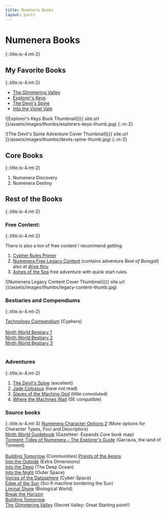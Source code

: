 ```yaml
---
title: Numenera Books
layout: posts
---
```


# Numenera Books
{:.title.is-4.mt-2}

## My Favorite Books
{:.title.is-4.mt-2}
- [The Glimmering Valley][]
- [Explorer's Keys][]
- [The Devil's Spine][]
- [Into the Violet Vale][]

![Explorer's Keys Book Thumbnail]({{ site.url }}/assets/images/thumbs/explorers-keys-thumb.jpg)
{:.m-2}

![The Devil's Spine Adventure Cover Thumbnail]({{ site.url }}/assets/images/thumbs/devils-spine-thumb.jpg)
{:.m-2}

## Core Books 
{:.title.is-4.mt-2}
1. Numenera Discovery
2. Numenera Destiny


## Rest of the Books 
{:.title.is-4.mt-2}

### Free Content:
{:.title.is-4.mt-2}

There is also a ton of free content I recommend getting:
1. [Cypher Rules Primer][]
2. [Numenera Free Legacy Content][] (contains adventure _Beal of Boregal_) also at [drive thru](https://www.drivethrurpg.com/product/253970/Original-Numenera-Corebook-Legacy-Content)
3. [Ashes of the Sea][] free adventure with quick start rules.

![Numenera Legacy Content Cover Thumbnail]({{ site.url }}/assets/images/thumbs/legacy-content-thumb.jpg)

### Bestiaries and Compendiums
{:.title.is-4.mt-2}

[Technology Compendium][] (Cyphers)  
<br>
[Ninth World Bestiary 1][]  
[Ninth World Bestiary 2][]  
[Ninth World Bestiary 3][]  
<br>


### Adventures
{:.title.is-4.mt-2}
1. [The Devil's Spine][] (excellent)
2. [Jade Colossus][] (have not read)
3. [Slaves of the Machine God][] (little convoluted)
4. [Where the Machines Wait][] (5E compatible)


### Source books
{:.title.is-4.mt-3}
[Numenera Character Options 2][] (More options for Character Types, Foci and Descriptors)
<br>
[Ninth World Guidebook][] (Gazetteer: Expands Core book map)  
[Torment: Tides of Numenera – The Explorer's Guide][] (Garravia, the land of Torment)    
<br>
[Building Tomorrow][] (Communities) 
[Priests of the Aeons][]  
[Into the Outside][] (Extra Dimensions)  
[Into the Deep][] (The Deep Ocean)  
[Into the Night][] (Outer Space)  
[Voices of the Datasphere][] (Cyber-Space)  
[Edge of the Sun][] (Sci-fi machine bordering the Sun)  
[Liminal Shore][] (Biological World)  
[Break the Horizon][]  
[Building Tomorrow][]  
[The Glimmering Valley][] (Secret Valley: Great Starting point!)  
<br>



<!-- Links Below -->
[Numenera Free Legacy Content]: https://www.montecookgames.com/store/product/numenera-discovery-and-destiny/
[Ashes of the Sea]: https://www.drivethrurpg.com/product/247640/Ashes-of-the-Sea-FREE-Numenera-Quickstart-Rules-and-Adventure
[Cypher Rules Primer]: https://www.montecookgames.com/store/product/cypher-system-rules-primer/
[Cypher Cards]: https://www.montecookgames.com/store/product/numenera-cypher-deck/
[Numenera Box]: https://www.montecookgames.com/store/product/numenera-deck-box/
[Explorer's Keys]: https://www.drivethrurpg.com/product/285114/Explorers-Keys
[book of short adventures]: https://www.drivethrurpg.com/product/285114/Explorers-Keys
[Weird Discoveries]: https://www.drivethrurpg.com/product/148098/Weird-Discoveries-Ten-Instant-Adventures-for-Numenera
[Into the Violet Vale]: https://www.drivethrurpg.com/product/133401/Into-the-Violet-Vale
[Discovery]: https://www.montecookgames.com/store/product/numenera-discovery-and-destiny/
[Destiny]: https://www.montecookgames.com/store/product/numenera-discovery-and-destiny/
[The Devil's Spine]: https://www.drivethrurpg.com/product/120025/The-Devils-Spine
[Player's Guide]: https://www.drivethrurpg.com/product/253972/Numenera-Players-Guide
[Slaves of the Machine God]: https://www.drivethrurpg.com/product/264882/Slaves-of-the-Machine-God
[Voices of the Datasphere]: https://www.drivethrurpg.com/product/317762/Voices-of-the-Datasphere
[Priests of the Aeons]: https://www.drivethrurpg.com/product/271023/Priests-of-the-Aeons
[Into the Night]: https://www.drivethrurpg.com/product/158526/Into-the-Night
[Into the Deep]: https://www.drivethrurpg.com/product/182872/Into-the-Deep
[Into the Outside]: https://www.drivethrurpg.com/product/204712/Into-the-Outside
[Love and Sex in the Ninth World]: https://www.drivethrurpg.com/product/126065/Love-and-Sex-in-the-Ninth-World
[Ninth World Guidebook]: https://www.drivethrurpg.com/product/144040/Ninth-World-Guidebook
[Jade Colossus]: https://www.drivethrurpg.com/product/218646/Jade-Colossus-Ruins-of-the-Prior-Worlds
[Torment: Tides of Numenera – The Explorer's Guide]: https://www.drivethrurpg.com/product/191118/Torment-Tides-of-NumeneraThe-Explorers-Guide
[Ninth World Bestiary 1]: https://www.drivethrurpg.com/product/124816/The-Ninth-World-Bestiary
[Ninth World Bestiary 2]: https://www.drivethrurpg.com/product/211086/Ninth-World-Bestiary-2
[Ninth World Bestiary 3]: https://www.drivethrurpg.com/product/276069/Ninth-World-Bestiary-3
[Liminal Shore]: https://www.drivethrurpg.com/product/330550/Liminal-Shore
[Technology Compendium]: https://www.drivethrurpg.com/product/133608/Technology-Compendium-Sir-Arthours-Guide-to-the-Numenera?term=numenera+technol
[Edge of the Sun]: https://www.drivethrurpg.com/product/346507/Edge-of-the-Sun
[Building Tomorrow]: https://www.drivethrurpg.com/product/256159/Building-Tomorrow
[Numenera Character Options 2]: https://www.drivethrurpg.com/product/194640/Numenera-Character-Options-2
[Numenera Player's Guide]: https://www.drivethrurpg.com/product/253972/Numenera-Players-Guide
[Priests of the Aeons]: https://www.drivethrurpg.com/en/product/271023/priests-of-the-aeons
[Break the Horizon]: https://www.drivethrurpg.com/en/product/389610/break-the-horizon
[Building Tomorrow]: https://www.drivethrurpg.com/en/product/256159/building-tomorrow
[The Glimmering Valley]: https://www.drivethrurpg.com/en/product/461273/the-glimmering-valley
[Where the Machines Wait]: https://www.drivethrurpg.com/en/product/358148/where-the-machines-wait
